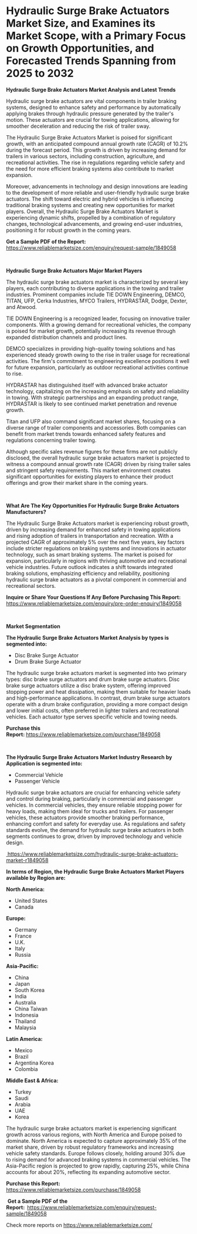 <p><h1>Hydraulic Surge Brake Actuators Market Size, and Examines its Market Scope, with a Primary Focus on Growth Opportunities, and Forecasted Trends Spanning from 2025 to 2032</h1></p><p><strong>Hydraulic Surge Brake Actuators Market Analysis and Latest Trends</strong></p>
<p><p>Hydraulic surge brake actuators are vital components in trailer braking systems, designed to enhance safety and performance by automatically applying brakes through hydraulic pressure generated by the trailer's motion. These actuators are crucial for towing applications, allowing for smoother deceleration and reducing the risk of trailer sway.</p><p>The Hydraulic Surge Brake Actuators Market is poised for significant growth, with an anticipated compound annual growth rate (CAGR) of 10.2% during the forecast period. This growth is driven by increasing demand for trailers in various sectors, including construction, agriculture, and recreational activities. The rise in regulations regarding vehicle safety and the need for more efficient braking systems also contribute to market expansion.</p><p>Moreover, advancements in technology and design innovations are leading to the development of more reliable and user-friendly hydraulic surge brake actuators. The shift toward electric and hybrid vehicles is influencing traditional braking systems and creating new opportunities for market players. Overall, the Hydraulic Surge Brake Actuators Market is experiencing dynamic shifts, propelled by a combination of regulatory changes, technological advancements, and growing end-user industries, positioning it for robust growth in the coming years.</p></p>
<p><strong>Get a Sample PDF of the Report:&nbsp;</strong> <a href="https://www.reliablemarketsize.com/enquiry/request-sample/1849058?utm_campaign=1131&utm_medium=2&utm_source=Github&utm_content=ia&utm_term=22022025&utm_id=hydraulic-surge-brake-actuators">https://www.reliablemarketsize.com/enquiry/request-sample/1849058</a></p>
<p>&nbsp;</p>
<p><strong>Hydraulic Surge Brake Actuators Major Market Players</strong></p>
<p><p>The hydraulic surge brake actuators market is characterized by several key players, each contributing to diverse applications in the towing and trailer industries. Prominent companies include TIE DOWN Engineering, DEMCO, TITAN, UFP, Cerka Industries, MYCO Trailers, HYDRASTAR, Dodge, Dexter, and Atwood.</p><p>TIE DOWN Engineering is a recognized leader, focusing on innovative trailer components. With a growing demand for recreational vehicles, the company is poised for market growth, potentially increasing its revenue through expanded distribution channels and product lines.</p><p>DEMCO specializes in providing high-quality towing solutions and has experienced steady growth owing to the rise in trailer usage for recreational activities. The firm's commitment to engineering excellence positions it well for future expansion, particularly as outdoor recreational activities continue to rise.</p><p>HYDRASTAR has distinguished itself with advanced brake actuator technology, capitalizing on the increasing emphasis on safety and reliability in towing. With strategic partnerships and an expanding product range, HYDRASTAR is likely to see continued market penetration and revenue growth.</p><p>Titan and UFP also command significant market shares, focusing on a diverse range of trailer components and accessories. Both companies can benefit from market trends towards enhanced safety features and regulations concerning trailer towing.</p><p>Although specific sales revenue figures for these firms are not publicly disclosed, the overall hydraulic surge brake actuators market is projected to witness a compound annual growth rate (CAGR) driven by rising trailer sales and stringent safety requirements. This market environment creates significant opportunities for existing players to enhance their product offerings and grow their market share in the coming years.</p></p>
<p>&nbsp;</p>
<p><strong>What Are The Key Opportunities For Hydraulic Surge Brake Actuators Manufacturers?</strong></p>
<p><p>The Hydraulic Surge Brake Actuators market is experiencing robust growth, driven by increasing demand for enhanced safety in towing applications and rising adoption of trailers in transportation and recreation. With a projected CAGR of approximately 5% over the next five years, key factors include stricter regulations on braking systems and innovations in actuator technology, such as smart braking systems. The market is poised for expansion, particularly in regions with thriving automotive and recreational vehicle industries. Future outlook indicates a shift towards integrated braking solutions, emphasizing efficiency and reliability, positioning hydraulic surge brake actuators as a pivotal component in commercial and recreational sectors.</p></p>
<p><strong>Inquire or Share Your Questions If Any Before Purchasing This Report:</strong> <a href="https://www.reliablemarketsize.com/enquiry/pre-order-enquiry/1849058?utm_campaign=1131&utm_medium=2&utm_source=Github&utm_content=ia&utm_term=22022025&utm_id=hydraulic-surge-brake-actuators">https://www.reliablemarketsize.com/enquiry/pre-order-enquiry/1849058</a></p>
<p>&nbsp;</p>
<p><strong>Market Segmentation</strong></p>
<p><strong>The Hydraulic Surge Brake Actuators Market Analysis by types is segmented into:</strong></p>
<p><ul><li>Disc Brake Surge Actuator</li><li>Drum Brake Surge Actuator</li></ul></p>
<p><p>The hydraulic surge brake actuators market is segmented into two primary types: disc brake surge actuators and drum brake surge actuators. Disc brake surge actuators utilize a disc brake system, offering improved stopping power and heat dissipation, making them suitable for heavier loads and high-performance applications. In contrast, drum brake surge actuators operate with a drum brake configuration, providing a more compact design and lower initial costs, often preferred in lighter trailers and recreational vehicles. Each actuator type serves specific vehicle and towing needs.</p></p>
<p><strong>Purchase this Report:&nbsp;</strong><a href="https://www.reliablemarketsize.com/purchase/1849058?utm_campaign=1131&utm_medium=2&utm_source=Github&utm_content=ia&utm_term=22022025&utm_id=hydraulic-surge-brake-actuators">https://www.reliablemarketsize.com/purchase/1849058</a></p>
<p>&nbsp;</p>
<p><strong>The Hydraulic Surge Brake Actuators Market Industry Research by Application is segmented into:</strong></p>
<p><ul><li>Commercial Vehicle</li><li>Passenger Vehicle</li></ul></p>
<p><p>Hydraulic surge brake actuators are crucial for enhancing vehicle safety and control during braking, particularly in commercial and passenger vehicles. In commercial vehicles, they ensure reliable stopping power for heavy loads, making them ideal for trucks and trailers. For passenger vehicles, these actuators provide smoother braking performance, enhancing comfort and safety for everyday use. As regulations and safety standards evolve, the demand for hydraulic surge brake actuators in both segments continues to grow, driven by improved technology and vehicle design.</p></p>
<p><a href="https://www.reliablemarketsize.com/hydraulic-surge-brake-actuators-market-r1849058?utm_campaign=1131&utm_medium=2&utm_source=Github&utm_content=ia&utm_term=22022025&utm_id=hydraulic-surge-brake-actuators">&nbsp;https://www.reliablemarketsize.com/hydraulic-surge-brake-actuators-market-r1849058</a></p>
<p><strong>In terms of Region, the Hydraulic Surge Brake Actuators Market Players available by Region are:</strong></p>
<p>
    <p> <strong> North America: </strong>
        <ul>
            <li>United States</li>
            <li>Canada</li>
        </ul>
        </p> 
    <p> <strong> Europe: </strong>
        <ul>
            <li>Germany</li>
            <li>France</li>
            <li>U.K.</li>
            <li>Italy</li>
            <li>Russia</li>
        </ul>
        </p> 
    <p> <strong> Asia-Pacific: </strong>
        <ul>
            <li>China</li>
            <li>Japan</li>
            <li>South Korea</li>
            <li>India</li>
            <li>Australia</li>
            <li>China Taiwan</li>
            <li>Indonesia</li>
            <li>Thailand</li>
            <li>Malaysia</li>
        </ul>
        </p> 
    <p> <strong> Latin America: </strong>
        <ul>
            <li>Mexico</li>
            <li>Brazil</li>
            <li>Argentina Korea</li>
            <li>Colombia</li>
        </ul>
        </p> 
    <p> <strong> Middle East & Africa: </strong>
        <ul>
            <li>Turkey</li>
            <li>Saudi</li>
            <li>Arabia</li>
            <li>UAE</li>
            <li>Korea</li>
        </ul>
    </p>
    </p>
<p><p>The hydraulic surge brake actuators market is experiencing significant growth across various regions, with North America and Europe poised to dominate. North America is expected to capture approximately 35% of the market share, driven by robust regulatory frameworks and increasing vehicle safety standards. Europe follows closely, holding around 30% due to rising demand for advanced braking systems in commercial vehicles. The Asia-Pacific region is projected to grow rapidly, capturing 25%, while China accounts for about 20%, reflecting its expanding automotive sector.</p></p>
<p><strong>Purchase this Report: </strong><a href="https://www.reliablemarketsize.com/purchase/1849058?utm_campaign=1131&utm_medium=2&utm_source=Github&utm_content=ia&utm_term=22022025&utm_id=hydraulic-surge-brake-actuators">https://www.reliablemarketsize.com/purchase/1849058</a></p>
<p>&nbsp;<strong>Get a Sample PDF of the Report:&nbsp;&nbsp;</strong><a href="https://www.reliablemarketsize.com/enquiry/request-sample/1849058?utm_campaign=1131&utm_medium=2&utm_source=Github&utm_content=ia&utm_term=22022025&utm_id=hydraulic-surge-brake-actuators">https://www.reliablemarketsize.com/enquiry/request-sample/1849058</a></p>
<p><strong></strong></p>
<p>Check more reports on <a href="https://www.reliablemarketsize.com/?utm_campaign=1131&utm_medium=2&utm_source=Github&utm_content=ia&utm_term=22022025&utm_id=hydraulic-surge-brake-actuators">https://www.reliablemarketsize.com/</a></p>